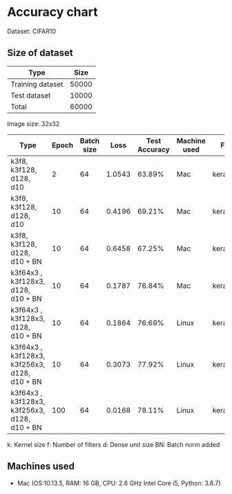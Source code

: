 # Accuracy chart

Dataset: CIFAR10

## Size of dataset

Type|Size|
|---|---|
|Training dataset| 50000|
|Test dataset| 10000|
|Total | 60000|

Image size: 32x32

|Type|Epoch|Batch size | Loss|Test Accuracy | Machine used | File name | 
|---|---|---|---|---|---|---|
|k3f8, k3f128, d128, d10 | 2 | 64 | 1.0543 | 63.89% | Mac | keras_baseline |
|k3f8, k3f128, d128, d10 | 10 | 64 | 0.4196 | 69.21% | Mac | keras_2 |
|k3f8, k3f128, d128, d10 + BN | 10 | 64 | 0.6458 |67.25%| Mac | keras_3 |
|k3f64x3 , k3f128x3, d128, d10 + BN | 10 | 64 | 0.1787 |76.84%| Mac | keras_4 |
|k3f64x3 , k3f128x3, d128, d10 + BN | 10 | 64 | 0.1864 |76.69%| Linux | keras_4 |
|k3f64x3 , k3f128x3, k3f256x3, d128, d10 + BN | 10 | 64 | 0.3073 |77.92%| Linux | keras_5 |
|k3f64x3 , k3f128x3, k3f256x3, d128, d10 + BN | 100 | 64 | 0.0168 |78.11%| Linux | keras_6 |

 k: Kernel size
 f: Number of filters
 d: Dense unit size
 BN: Batch norm added
 
## Machines used
* Mac (OS:10.13.5, RAM: 16 GB, CPU: 2.6 GHz Intel Core i5, Python: 3.6.7) 
